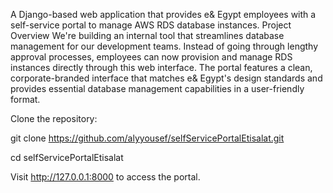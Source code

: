 
A Django-based web application that provides e& Egypt employees with a self-service portal to manage AWS RDS database instances.
Project Overview
We're building an internal tool that streamlines database management for our development teams. Instead of going through lengthy approval processes, employees can now provision and manage RDS instances directly through this web interface.
The portal features a clean, corporate-branded interface that matches e& Egypt's design standards and provides essential database management capabilities in a user-friendly format.

Clone the repository:

git clone https://github.com/alyyousef/selfServicePortalEtisalat.git

cd selfServicePortalEtisalat


Visit http://127.0.0.1:8000 to access the portal.
